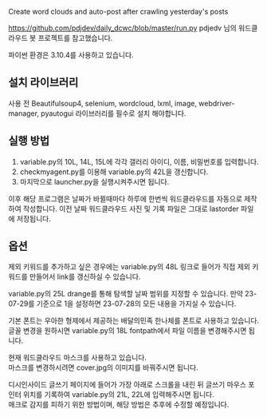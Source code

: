 Create word clouds and auto-post after crawling yesterday's posts

https://github.com/pdjdev/daily_dcwc/blob/master/run.py
pdjedv 님의 워드클라우드 봇 프로젝트를 참고했습니다.

파이썬 환경은 3.10.4를 사용하고 있습니다.

## 설치 라이브러리
사용 전 Beautifulsoup4, selenium, wordcloud, lxml, image, webdriver-manager, pyautogui 라이브러리를 필수로 설치 해야합니다.

## 실행 방법
  1. variable.py의 10L, 14L, 15L에 각각 갤러리 아이디, 이름, 비밀번호를 입력합니다.
  2. checkmyagent.py를 이용해 variable.py의 42L을 갱신합니다.
  5. 마지막으로 launcher.py을 실행시켜주시면 됩니다.
 
이후 해당 프로그램은 날짜가 바뀔때마다 하루에 한번씩 워드클라우드를 자동으로 제작하여 작성합니다.
이전 날짜 워드클라우드 사진 및 기록 파일은 그대로 lastorder 파일에 저장됩니다.

## 옵션
제외 키워드를 추가하고 싶은 경우에는 variable.py의 48L 링크로 들어가 직접 제외 키워드를 만들어서 link를 갱신하실 수 있습니다.<br>

variable.py의 25L drange를 통해 탐색할 날짜 범위를 지정할 수 있습니다. 만약 23-07-29를 기준으로 1을 설정하면 23-07-28의 모든 내용을 가지실 수 있습니다.

기본 폰트는 우아한 형제에서 제공하는 배달의민족 한나체를 폰트로 사용하고 있습니다.<br>
글꼴 변경을 원하시면 variable.py의 18L fontpath에서 파일 이름을 변경해주시면 됩니다.

현재 워드클라우드 마스크를 사용하고 있습니다. <br>
마스크를 변경하시려면 cover.jpg의 이미지를 바꿔주시면 됩니다.

디시인사이드 글쓰기 페이지에 들어가 가장 아래로 스크롤을 내린 뒤 글쓰기 마우스 포인터 위치를 기록하여
variable.py의 21L, 22L에 입력해주시면 됩니다. <br>
매크로 감지를 피하기 위한 방법이며, 해당 방법은 추후에 수정할 예정입니다.
